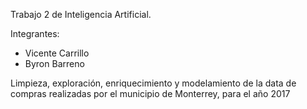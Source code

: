 Trabajo 2 de Inteligencia Artificial.

Integrantes:
- Vicente Carrillo
- Byron Barreno

Limpieza, exploración,  enriquecimiento y modelamiento de la data de compras realizadas por el municipio de Monterrey, para el año 2017
